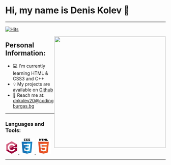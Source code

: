 # Hi, my name is Denis Kolev 👋
<hr>

[![Hits](https://hits.seeyoufarm.com/api/count/incr/badge.svg?url=https%3A%2F%2Fgithub.com%2Fgjbae1212%2Fhit-counter&count_bg=%2308B9FC&title_bg=%23060606&icon=pantheon.svg&icon_color=%2308B9FC&title=Visits&edge_flat=false)](https://hits.seeyoufarm.com)

<img align="right" height="350" width="350" alt="" src="https://acegif.com/wp-content/uploads/loading-36.gif"/>

## Personal Information:

- 💻 I'm currently learning HTML & CSS3 and C++
- 💡 My projects are available on [Github](https://github.com/dnkolev20?tab=repositories)
- 📧 Reach me at: dnkolev20@codingburgas.bg

<hr>

### Languages and Tools:
<p align="left"> <a href="https://www.w3schools.com/cpp/" target="_blank"> <img src="https://raw.githubusercontent.com/devicons/devicon/master/icons/cplusplus/cplusplus-original.svg" alt="cplusplus" width="40" height="40"/> </a> <a href="https://www.w3schools.com/css/" target="_blank"> <img src="https://raw.githubusercontent.com/devicons/devicon/master/icons/css3/css3-original-wordmark.svg" alt="css3" width="48" height="48"/> </a> <a href="https://www.w3.org/html/" target="_blank"> <img src="https://raw.githubusercontent.com/devicons/devicon/master/icons/html5/html5-original-wordmark.svg" alt="html5" width="48" height="48"/> </a> </p>

<hr>
